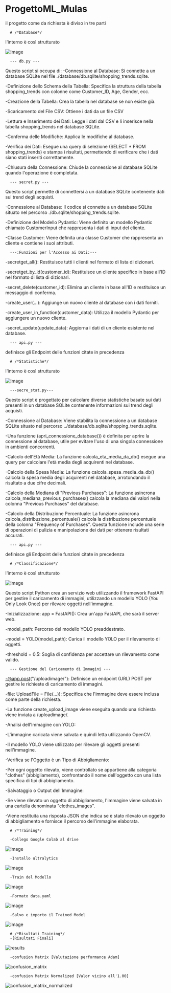 # ProgettoML_Mulas

il progetto come da richiesta è diviso in tre parti

      # /*Database*/

l'interno è così strutturato

![image](https://github.com/Xienaa/ProgettoML_Mulas/assets/132653183/1952449e-28b3-4cf5-ae14-5e9e9706d974)

      --- db.py ---

Questo script si occupa di:
-Connessione al Database: Si connette a un database SQLite nel file ./database/db.sqlite/shopping_trends.sqlite.

-Definizione dello Schema della Tabella: Specifica la struttura della tabella shopping_trends con colonne come Customer_ID, Age, Gender, ecc.

-Creazione della Tabella: Crea la tabella nel database se non esiste già.

-Scaricamento del File CSV: Ottiene i dati da un file CSV 

-Lettura e Inserimento dei Dati: Legge i dati dal CSV e li inserisce nella tabella shopping_trends nel database SQLite.

-Conferma delle Modifiche: Applica le modifiche al database.

-Verifica dei Dati: Esegue una query di selezione (SELECT * FROM shopping_trends) e stampa i risultati, permettendo di verificare che i dati siano stati inseriti correttamente.

-Chiusura della Connessione: Chiude la connessione al database SQLite quando l'operazione è completata.

      --- secret.py ---

Questo script permette di connettersi a un database SQLite contenente dati sui trend degli acquisti.

-Connessione al Database: Il codice si connette a un database SQLite situato nel percorso ./db.sqlite/shopping_trends.sqlite.

-Definizione del Modello Pydantic: Viene definito un modello Pydantic chiamato CustomerInput che rappresenta i dati di input del cliente.

-Classe Customer: Viene definita una classe Customer che rappresenta un cliente e contiene i suoi attributi.

      ---:Funzioni per l'Accesso ai Dati:---

-secretget_all(): Restituisce tutti i clienti nel formato di lista di dizionari.

-secretget_by_id(customer_id): Restituisce un cliente specifico in base all'ID nel formato di lista di dizionari.

-secret_delete(customer_id): Elimina un cliente in base all'ID e restituisce un messaggio di conferma.

-create_user(...): Aggiunge un nuovo cliente al database con i dati forniti.

-create_user_in_function(customer_data): Utilizza il modello Pydantic per aggiungere un nuovo cliente.

-secret_update(update_data): Aggiorna i dati di un cliente esistente nel database.

      --- api.py ---

definisce gli Endpoint delle funzioni citate in precedenza

      # /*Statistiche*/

l'interno è così strutturato

![image](https://github.com/Xienaa/ProgettoML_Mulas/assets/132653183/573f943e-5f17-48dd-a583-04bf89364968)

      ---secre_stat.py---

Questo script è progettato per calcolare diverse statistiche basate sui dati presenti in un database SQLite contenente informazioni sui trend degli acquisti.

-Connessione al Database:
Viene stabilita la connessione a un database SQLite situato nel percorso ../database/db.sqlite/shopping_trends.sqlite.

-Una funzione (apri_connessione_database()) è definita per aprire la connessione al database, utile per evitare l'uso di una singola connessione in ambienti concorrenti.

-Calcolo dell'Età Media:
La funzione calcola_eta_media_da_db() esegue una query per calcolare l'età media degli acquirenti nel database.

-Calcolo della Spesa Media:
La funzione calcola_spesa_media_da_db() calcola la spesa media degli acquirenti nel database, arrotondando il risultato a due cifre decimali.

-Calcolo della Mediana di "Previous Purchases":
La funzione asincrona calcola_mediana_previous_purchases() calcola la mediana dei valori nella colonna "Previous Purchases" del database.

-Calcolo della Distribuzione Percentuale:
La funzione asincrona calcola_distribuzione_percentuale() calcola la distribuzione percentuale della colonna "Frequency of Purchases". Questa funzione include una serie di operazioni di pulizia e manipolazione dei dati per ottenere risultati accurati.

      --- api.py ---

definisce gli Endpoint delle funzioni citate in precedenza

      # /*Classificazione*/

l'interno è così strutturato

![image](https://github.com/Xienaa/ProgettoML_Mulas/assets/132653183/ea12d380-3850-4039-a4be-e122d2c80e9a)

Questo script Python crea un servizio web utilizzando il framework FastAPI per gestire il caricamento di immagini, utilizzando un modello YOLO (You Only Look Once) per rilevare oggetti nell'immagine.

-Inizializzazione:
app = FastAPI(): Crea un'app FastAPI, che sarà il server web.

-model_path: Percorso del modello YOLO preaddestrato.

-model = YOLO(model_path): Carica il modello YOLO per il rilevamento di oggetti.

-threshold = 0.5: Soglia di confidenza per accettare un rilevamento come valido.

      --- Gestione del Caricamento di Immagini ---
      
-@app.post("/uploadimage/"): Definisce un endpoint (URL) POST per gestire le richieste di caricamento di immagini.

-file: UploadFile = File(...)): Specifica che l'immagine deve essere inclusa come parte della richiesta.

-La funzione create_upload_image viene eseguita quando una richiesta viene inviata a /uploadimage/.

-Analisi dell'Immagine con YOLO:

-L'immagine caricata viene salvata e quindi letta utilizzando OpenCV.

-Il modello YOLO viene utilizzato per rilevare gli oggetti presenti nell'immagine.

-Verifica se l'Oggetto è un Tipo di Abbigliamento:

-Per ogni oggetto rilevato, viene controllato se appartiene alla categoria "clothes" (abbigliamento), confrontando il nome dell'oggetto con una lista specifica di tipi di abbigliamento.

-Salvataggio o Output dell'Immagine:

-Se viene rilevato un oggetto di abbigliamento, l'immagine viene salvata in una cartella denominata "clothes_images".

-Viene restituita una risposta JSON che indica se è stato rilevato un oggetto di abbigliamento e fornisce il percorso dell'immagine elaborata.

      # /*Training*/

      -Collego Google Colab al drive

![image](https://github.com/Xienaa/ProgettoML_Mulas/assets/132653183/948054ec-05d0-47c5-bf60-d675d0b3e363)

      -Installo ultralytics

![image](https://github.com/Xienaa/ProgettoML_Mulas/assets/132653183/c2c12bf8-ad7a-4406-be4d-8588542051cc)

      -Train del Modello

![image](https://github.com/Xienaa/ProgettoML_Mulas/assets/132653183/df99d7b0-8096-4129-9cfb-5646610657fa)

      -Formato data.yaml

![image](https://github.com/Xienaa/ProgettoML_Mulas/assets/132653183/89d44d6b-e521-470d-8273-951a9b5cde87)

      -Salvo e importo il Trained Model

![image](https://github.com/Xienaa/ProgettoML_Mulas/assets/132653183/27b628c8-d3dd-4f74-881c-f424bf56614f)

      # /*Risultati Training*/
      -[Risultati Finali]

![results](https://github.com/Xienaa/ProgettoML_Mulas/assets/132653183/138005c1-74be-4a56-af9d-e650544aa4f6)

      -confusion Matrix [Valutazione performance Adam]

![confusion_matrix](https://github.com/Xienaa/ProgettoML_Mulas/assets/132653183/82e5e70b-5022-41cb-99fb-1965990ed9c9)

      -confusion Matrix Normalized [Valor vicino all'1.00]

![confusion_matrix_normalized](https://github.com/Xienaa/ProgettoML_Mulas/assets/132653183/a4077adc-fe04-484f-abe0-17dff08064dd)
